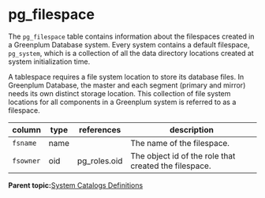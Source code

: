 # pg\_filespace 

The `pg_filespace` table contains information about the filespaces created in a Greenplum Database system. Every system contains a default filespace, `pg_system`, which is a collection of all the data directory locations created at system initialization time.

A tablespace requires a file system location to store its database files. In Greenplum Database, the master and each segment \(primary and mirror\) needs its own distinct storage location. This collection of file system locations for all components in a Greenplum system is referred to as a filespace.

|column|type|references|description|
|------|----|----------|-----------|
|`fsname`|name| |The name of the filespace.|
|`fsowner`|oid|pg\_roles.oid|The object id of the role that created the filespace.|

**Parent topic:**[System Catalogs Definitions](../system_catalogs/catalog_ref-html.html)

